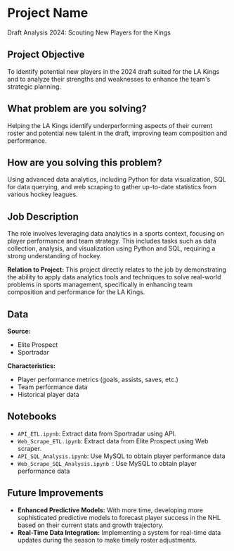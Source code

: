# Project Name
Draft Analysis 2024: Scouting New Players for the Kings

## Project Objective
To identify potential new players in the 2024 draft suited for the LA Kings and to analyze their strengths and weaknesses to enhance the team's strategic planning.

## What problem are you solving?
Helping the LA Kings identify underperforming aspects of their current roster and potential new talent in the draft, improving team composition and performance.

## How are you solving this problem?
Using advanced data analytics, including Python for data visualization, SQL for data querying, and web scraping to gather up-to-date statistics from various hockey leagues.

## Job Description
The role involves leveraging data analytics in a sports context, focusing on player performance and team strategy. This includes tasks such as data collection, analysis, and visualization using Python and SQL, requiring a strong understanding of hockey.

**Relation to Project:**
This project directly relates to the job by demonstrating the ability to apply data analytics tools and techniques to solve real-world problems in sports management, specifically in enhancing team composition and performance for the LA Kings.

## Data
**Source:**
- Elite Prospect
- Sportradar

**Characteristics:**
- Player performance metrics (goals, assists, saves, etc.)
- Team performance data
- Historical player data

## Notebooks
- `API_ETL.ipynb`: Extract data from Sportradar using API. 
- `Web_Scrape_ETL.ipynb`: Extract data from Elite Prospect using Web scraper.
- `API_SQL_Analysis.ipynb`: Use MySQL to obtain player performance data
- `Web_Scrape_SQL_Analysis.ipynb `: Use MySQL to obtain player performance data

## Future Improvements
- **Enhanced Predictive Models:** With more time, developing more sophisticated predictive models to forecast player success in the NHL based on their current stats and growth trajectory.
- **Real-Time Data Integration:** Implementing a system for real-time data updates during the season to make timely roster adjustments.

